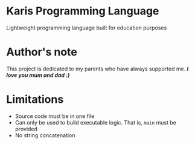 # Karis Programming Language

Lightweight programming language built for education purposes

# Author's note

This project is dedicated to my parents who have always supported me.
**_I love you mum and dad :)_**

# Limitations

- Source code must be in one file
- Can only be used to build executable logic. That is, `main` must be provided
- No string concatenation

